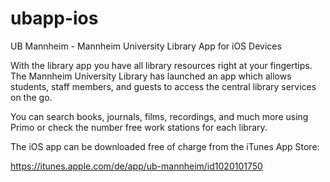 # ubapp-ios
UB Mannheim - Mannheim University Library App for iOS Devices

With the library app you have all library resources right at your fingertips. The Mannheim University Library has launched an app which allows students, staff members, and guests to access the central library services on the go.

You can search books, journals, films, recordings, and much more using Primo or check the number free work stations for each library.

The iOS app can be downloaded free of charge from the iTunes App Store:

https://itunes.apple.com/de/app/ub-mannheim/id1020101750

